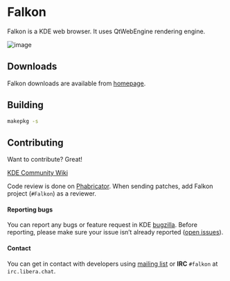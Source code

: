 # Falkon

Falkon is a KDE web browser. It uses QtWebEngine rendering engine.

![image](https://www.falkon.org/images/screenshot.png)

## Downloads

Falkon downloads are available from [homepage](https://www.falkon.org/download/).

## Building

```sh
makepkg -s
```

## Contributing

Want to contribute? Great!

[KDE Community Wiki](https://community.kde.org/Get_Involved)

Code review is done on [Phabricator](https://community.kde.org/Infrastructure/Phabricator). When sending patches, add Falkon project (`#Falkon`) as a reviewer.

#### Reporting bugs

You can report any bugs or feature request in KDE [bugzilla](https://bugs.kde.org/enter_bug.cgi?product=Falkon). Before reporting, please make sure your issue isn’t already reported ([open issues](https://bugs.kde.org/buglist.cgi?bug_status=UNCONFIRMED&bug_status=CONFIRMED&bug_status=ASSIGNED&bug_status=REOPENED&component=extensions&component=general&list_id=1597725&product=Falkon)).

#### Contact

You can get in contact with developers using [mailing list](https://mail.kde.org/mailman/listinfo/falkon) or __IRC__ `#falkon` at `irc.libera.chat`.
